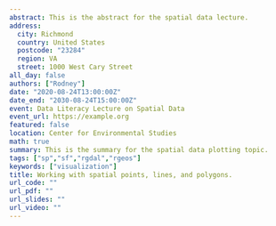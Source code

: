 ```yaml
---
abstract: This is the abstract for the spatial data lecture.
address:
  city: Richmond
  country: United States
  postcode: "23284"
  region: VA
  street: 1000 West Cary Street
all_day: false
authors: ["Rodney"]
date: "2020-08-24T13:00:00Z"
date_end: "2030-08-24T15:00:00Z"
event: Data Literacy Lecture on Spatial Data
event_url: https://example.org
featured: false
location: Center for Environmental Studies
math: true
summary: This is the summary for the spatial data plotting topic.
tags: ["sp","sf","rgdal","rgeos"]
keywords: ["visualization"]
title: Working with spatial points, lines, and polygons.
url_code: ""
url_pdf: ""
url_slides: ""
url_video: ""
---
```


